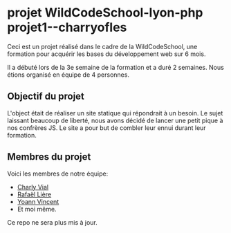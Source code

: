 # projet WildCodeSchool-lyon-php projet1--charryofles

Ceci est un projet réalisé dans le cadre de la WildCodeSchool, 
une formation pour acquérir les bases du développement web sur 6 mois.

Il a débuté lors de la 3e semaine de la formation et a duré 2 semaines. 
Nous étions organisé en équipe de 4 personnes.

## Objectif du projet
L'object était de réaliser un site statique qui répondrait à un besoin.
Le sujet laissant beaucoup de liberté, nous avons décidé de lancer une petit pique 
à nos confrères JS. Le site a pour but de combler leur ennui durant leur formation.

## Membres du projet
Voici les membres de notre équipe:
 * [Charly Vial ](https://github.com/Charly-Vial)
 * [Rafaël Lière ](https://github.com/Raphtml)
 * [Yoann Vincent](https://github.com/Yoann-VINCENT)
 * Et moi même.

Ce repo ne sera plus mis à jour.

